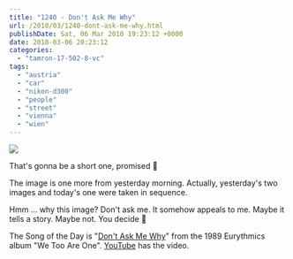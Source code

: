 ```yaml
---
title: "1240 - Don't Ask Me Why"
url: /2010/03/1240-dont-ask-me-why.html
publishDate: Sat, 06 Mar 2010 19:23:12 +0000
date: 2010-03-06 20:23:12
categories: 
  - "tamron-17-502-8-vc"
tags: 
  - "austria"
  - "car"
  - "nikon-d300"
  - "people"
  - "street"
  - "vienna"
  - "wien"
---
```

<a target="_blank" href="https://d25zfm9zpd7gm5.cloudfront.net/1200x1200/2010/20100305_072310_ps.jpg"><img src="https://d25zfm9zpd7gm5.cloudfront.net/0600x0600/2010/20100305_072310_ps.jpg" /></a>

That's gonna be a short one, promised 🙂

The image is one more from yesterday morning. Actually, yesterday's two images and today's one were taken in sequence. 

Hmm ... why this image? Don't ask me. It somehow appeals to me. Maybe it tells a story. Maybe not. You decide 🙂

 The Song of the Day is "<a target="_blank" href="http://www.lyricsmode.com/lyrics/e/eurythmics/dont_ask_me_why.html">Don't Ask Me Why</a>" from the 1989 Eurythmics album "We Too Are One". <a target="_blank" href="http://www.youtube.com/watch?v=xXcQQ21D_0k">YouTube</a> has the video. 
